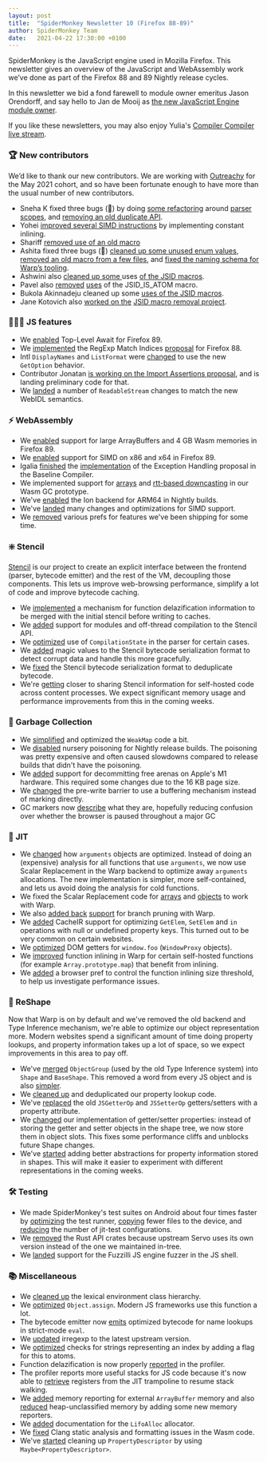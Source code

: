 ```yaml
---
layout: post
title:  "SpiderMonkey Newsletter 10 (Firefox 88-89)"
author: SpiderMonkey Team
date:   2021-04-22 17:30:00 +0100
---
```

SpiderMonkey is the JavaScript engine used in Mozilla Firefox. This newsletter gives an overview of the JavaScript and WebAssembly work we’ve done as part of the Firefox 88 and 89 Nightly release cycles.

In this newsletter we bid a fond farewell to module owner emeritus Jason Orendorff, and say hello to Jan de Mooij as [the new JavaScript Engine module owner](https://groups.google.com/g/mozilla.dev.platform/c/EMCKV2_xRrY).

If you like these newsletters, you may also enjoy Yulia's [Compiler Compiler live stream](https://developer.mozilla.com/events/compiler-compiler-yulia-startsev/).


### 🏆 New contributors

We’d like to thank our new contributors. We are working with [Outreachy](https://www.outreachy.org/) for the May 2021 cohort, and so have been fortunate enough to have more than the usual number of new contributors.



*   Sneha K fixed three bugs (🎉) by doing [some refactoring](https://bugzilla.mozilla.org/show_bug.cgi?id=1608927) around [parser scopes](https://bugzilla.mozilla.org/show_bug.cgi?id=1697538), and [removing an old duplicate API](https://bugzilla.mozilla.org/show_bug.cgi?id=1491055).
*   Yohei [improved several SIMD instructions](https://bugzilla.mozilla.org/show_bug.cgi?id=1693482) by implementing constant inlining.
*   Shariff [removed use of an old macro](https://bugzilla.mozilla.org/show_bug.cgi?id=1699273)
*   Ashita fixed three bugs (🎉) [cleaned up some unused enum values](https://bugzilla.mozilla.org/show_bug.cgi?id=1698105), [removed an old macro from a few files](https://bugzilla.mozilla.org/show_bug.cgi?id=1699276), and [fixed the naming schema for Warp’s tooling](https://bugzilla.mozilla.org/show_bug.cgi?id=1697644).
*   Ashwini also [cleaned up some ](https://bugzilla.mozilla.org/show_bug.cgi?id=1703597)uses [of the JSID macros](https://bugzilla.mozilla.org/show_bug.cgi?id=1703599).
*   Pavel also [removed](https://bugzilla.mozilla.org/show_bug.cgi?id=1699279) [uses](https://bugzilla.mozilla.org/show_bug.cgi?id=1699275) of the JSID_IS_ATOM macro.
*   Bukola Akinnadeju cleaned up some [uses of the JSID macros](https://bugzilla.mozilla.org/show_bug.cgi?id=1703596).
*   Jane Kotovich also [worked on the](https://bugzilla.mozilla.org/show_bug.cgi?id=1705198) [JSID macro removal project](https://bugzilla.mozilla.org/show_bug.cgi?id=1703598).


### 👷🏽‍♀️ JS features



*   We [enabled](https://spidermonkey.dev/blog/2021/04/05/top-level-await-ships.html) Top-Level Await for Firefox 89.
*   We [implemented](https://bugzilla.mozilla.org/show_bug.cgi?id=1519483) the RegExp Match Indices [proposal](https://github.com/tc39/proposal-regexp-match-indices) for Firefox 88.
*   Intl `DisplayNames` and `ListFormat` were [changed](https://bugzilla.mozilla.org/show_bug.cgi?id=1696881) to use the new `GetOption` behavior.
*   Contributor Jonatan [is working on the Import Assertions proposal](https://bugzilla.mozilla.org/show_bug.cgi?id=1668330), and is landing preliminary code for that.
*   We [landed](https://bugzilla.mozilla.org/show_bug.cgi?id=1645093) a number of `ReadableStream` changes to match the new WebIDL semantics.


### ⚡ WebAssembly



*   We [enabled](https://bugzilla.mozilla.org/show_bug.cgi?id=1703505) support for large ArrayBuffers and 4 GB Wasm memories in Firefox 89.
*   We [enabled](https://bugzilla.mozilla.org/show_bug.cgi?id=1695585) support for SIMD on x86 and x64 in Firefox 89.
*   Igalia [finished](https://bugzilla.mozilla.org/show_bug.cgi?id=1335652) the [implementation](https://bugzilla.mozilla.org/show_bug.cgi?id=1690965) of the Exception Handling proposal in the Baseline Compiler.
*   We implemented support for [arrays](https://bugzilla.mozilla.org/show_bug.cgi?id=1670103) and [rtt-based downcasting](https://bugzilla.mozilla.org/show_bug.cgi?id=1670104) in our Wasm GC prototype.
*   We've [enabled](https://bugzilla.mozilla.org/show_bug.cgi?id=1686626) the Ion backend for ARM64 in Nightly builds.
*   We've [landed](https://bugzilla.mozilla.org/show_bug.cgi?id=1625130) many changes and optimizations for SIMD support.
*   We [removed](https://bugzilla.mozilla.org/show_bug.cgi?id=1677204) various prefs for features we've been shipping for some time.


### ❇️ Stencil

[Stencil](https://bugzilla.mozilla.org/show_bug.cgi?id=1601332) is our project to create an explicit interface between the frontend (parser, bytecode emitter) and the rest of the VM, decoupling those components. This lets us improve web-browsing performance, simplify a lot of code and improve bytecode caching.



*   We [implemented](https://bugzilla.mozilla.org/show_bug.cgi?id=1687095) a mechanism for function delazification information to be merged with the initial stencil before writing to caches.
*   We [added](https://bugzilla.mozilla.org/show_bug.cgi?id=1701305) support for modules and off-thread compilation to the Stencil API.
*   We [optimized](https://bugzilla.mozilla.org/show_bug.cgi?id=1692577) use of `CompilationState` in the parser for certain cases.
*   We [added](https://bugzilla.mozilla.org/show_bug.cgi?id=1693184) magic values to the Stencil bytecode serialization format to detect corrupt data and handle this more gracefully.
*   We [fixed](https://bugzilla.mozilla.org/show_bug.cgi?id=1704141) the Stencil bytecode serialization format to deduplicate bytecode.
*   We're [getting](https://bugzilla.mozilla.org/show_bug.cgi?id=1458339) closer to sharing Stencil information for self-hosted code across content processes. We expect significant memory usage and performance improvements from this in the coming weeks.


### 🧹 Garbage Collection



*   We [simplified](https://bugzilla.mozilla.org/show_bug.cgi?id=1693792) and optimized the `WeakMap` code a bit.
*   We [disabled](https://bugzilla.mozilla.org/show_bug.cgi?id=1697479) nursery poisoning for Nightly release builds. The poisoning was pretty expensive and often caused slowdowns compared to release builds that didn't have the poisoning.
*   We [added](https://bugzilla.mozilla.org/show_bug.cgi?id=1660006) support for decommitting free arenas on Apple's M1 hardware. This required some changes due to the 16 KB page size.
*   We [changed](https://bugzilla.mozilla.org/show_bug.cgi?id=1694209) the pre-write barrier to use a buffering mechanism instead of marking directly.
*   GC markers now [describe](https://bugzilla.mozilla.org/show_bug.cgi?id=1698172) what they are, hopefully reducing confusion over whether the browser is paused throughout a major GC


### 🚀 JIT



*   We [changed](https://bugzilla.mozilla.org/show_bug.cgi?id=1688033) how `arguments` objects are optimized. Instead of doing an (expensive) analysis for all functions that use `arguments`, we now use Scalar Replacement in the Warp backend to optimize away `arguments` allocations. The new implementation is simpler, more self-contained, and lets us avoid doing the analysis for cold functions.
*   We fixed the Scalar Replacement code for [arrays](https://bugzilla.mozilla.org/show_bug.cgi?id=1650233) and [objects](https://bugzilla.mozilla.org/show_bug.cgi?id=1699851) to work with Warp.
*   We also [added back](https://bugzilla.mozilla.org/show_bug.cgi?id=1697696) [support](https://bugzilla.mozilla.org/show_bug.cgi?id=1702306) for branch pruning with Warp.
*   We [added](https://bugzilla.mozilla.org/show_bug.cgi?id=1695736) CacheIR support for optimizing `GetElem`, `SetElem` and `in` operations with null or undefined property keys. This turned out to be very common on certain websites.
*   We [optimized](https://bugzilla.mozilla.org/show_bug.cgi?id=1697803) DOM getters for `window.foo` (`WindowProxy` objects).
*   We [improved](https://bugzilla.mozilla.org/show_bug.cgi?id=1687025) function inlining in Warp for certain self-hosted functions (for example `Array.prototype.map`) that benefit from inlining.
*   We [added](https://bugzilla.mozilla.org/show_bug.cgi?id=1700771) a browser pref to control the function inlining size threshold, to help us investigate performance issues.


### 📐 ReShape

Now that Warp is on by default and we've removed the old backend and Type Inference mechanism, we're able to optimize our object representation more. Modern websites spend a significant amount of time doing property lookups, and property information takes up a lot of space, so we expect improvements in this area to pay off.



*   We've [merged](https://bugzilla.mozilla.org/show_bug.cgi?id=1689413) `ObjectGroup` (used by the old Type Inference system) into `Shape` and `BaseShape`. This removed a word from every JS object and is also [simpler](https://bugzilla.mozilla.org/show_bug.cgi?id=1696861).
*   We [cleaned up](https://bugzilla.mozilla.org/show_bug.cgi?id=1694044) and deduplicated our property lookup code.
*   We've [replaced](https://bugzilla.mozilla.org/show_bug.cgi?id=1404885) the old `JSGetterOp` and `JSSetterOp` getters/setters with a property attribute.
*   We [changed](https://bugzilla.mozilla.org/show_bug.cgi?id=1700052) our implementation of getter/setter properties: instead of storing the getter and setter objects in the shape tree, we now store them in object slots. This fixes some performance cliffs and unblocks future Shape changes.
*   We've [started](https://bugzilla.mozilla.org/show_bug.cgi?id=1704744) adding better abstractions for property information stored in shapes. This will make it easier to experiment with different representations in the coming weeks.


### 🛠 Testing



*   We made SpiderMonkey's test suites on Android about four times faster by [optimizing](https://bugzilla.mozilla.org/show_bug.cgi?id=1690570) the test runner, [copying](https://bugzilla.mozilla.org/show_bug.cgi?id=1692178) fewer files to the device, and [reducing](https://bugzilla.mozilla.org/show_bug.cgi?id=1692096) the number of jit-test configurations.
*   We [removed](https://bugzilla.mozilla.org/show_bug.cgi?id=1694318) the Rust API crates because upstream Servo uses its own version instead of the one we maintained in-tree.
*   We [landed](https://bugzilla.mozilla.org/show_bug.cgi?id=1689599) support for the Fuzzilli JS engine fuzzer in the JS shell.


### 📚 Miscellaneous



*   We [cleaned up](https://bugzilla.mozilla.org/show_bug.cgi?id=1688055) the lexical environment class hierarchy.
*   We [optimized](https://bugzilla.mozilla.org/show_bug.cgi?id=1696178) `Object.assign`. Modern JS frameworks use this function a lot.
*   The bytecode emitter now [emits](https://bugzilla.mozilla.org/show_bug.cgi?id=1697223) optimized bytecode for name lookups in strict-mode `eval`.
*   We [updated](https://bugzilla.mozilla.org/show_bug.cgi?id=1690142) irregexp to the latest upstream version.
*   We [optimized](https://bugzilla.mozilla.org/show_bug.cgi?id=1698791) checks for strings representing an index by adding a flag for this to atoms.
*   Function delazification is now properly [reported](https://bugzilla.mozilla.org/show_bug.cgi?id=1692130) in the profiler.
*   The profiler reports more useful stacks for JS code because it's now able to [retrieve](https://bugzilla.mozilla.org/show_bug.cgi?id=1700869) registers from the JIT trampoline to resume stack walking.
*   We [added](https://bugzilla.mozilla.org/show_bug.cgi?id=1689503) memory reporting for external `ArrayBuffer` memory and also [reduced](https://bugzilla.mozilla.org/show_bug.cgi?id=1704570) heap-unclassified memory by adding some new memory reporters.
*   We [added](https://bugzilla.mozilla.org/show_bug.cgi?id=1509094) documentation for the `LifoAlloc` allocator.
*   We [fixed](https://bugzilla.mozilla.org/show_bug.cgi?id=1698127) Clang static analysis and formatting issues in the Wasm code.
*   We've [started](https://bugzilla.mozilla.org/show_bug.cgi?id=1701904) cleaning up `PropertyDescriptor` by using `Maybe<PropertyDescriptor>`.
